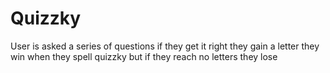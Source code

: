 # Quizzky
User is asked a series of questions if they get it right they gain a letter they win when they spell quizzky but if they reach no letters they lose
